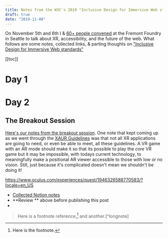 ```yaml
---
title: Notes from the W3C's 2019 "Inclusive Design for Immersive Web standards" workshop
draft: true
date: "2019-11-08"
---
```


On November 5th and 6th I &amp; [60+ people
convened](https://www.w3.org/2019/08/inclusive-xr-workshop/participants.html) at
the Fremont Foundry in Seattle to talk about XR, accessibility, and the future
of the web. What follows are some notes, collected links, &amp; parting thoughts
on ["Inclusive Design for Immersive Web standards"](https://www.w3.org/2019/08/inclusive-xr-workshop/)


[[toc]]

# Day 1

# Day 2

## The Breakout Session

[Here's our notes from the breakout
session](https://docs.google.com/document/d/1IW-1tPHt4_pAobdyHjF2kU3-ZZkfjl36jgR7F0oOA3M/edit?usp=sharing).
One note that kept coming up as we went through the [XAUR
Guidelines](https://www.w3.org/WAI/APA/wiki/Xaur_draft#XR_Checkpoints_DRAFT) was
that not all XR applications are going to need, or even be able to meet, all
these guidelines. A VR game with an AR mode should make it so that its possible
to play the _core_ VR game but it may be impossible, with todays current
technology, to meaningfully make a positional AR viewer accessible to those with
low or no vision. Still, just because it's complicated doesn't mean we shouldn't
be doing it!

https://www.oculus.com/experiences/quest/1946326588770583/?locale=en_US


- [Collected Notion notes](https://www.notion.so/cwervo/76f0171701324bcb94a616bb6e91b4d8?v=4a4651c2a0ee4686ba27fbc97ec5b000)
- **Review ** above before publishing this post
- 

> Here is a footnote reference,[^1] and another.[^longnote]
>
> [^1]: Here is the footnote.
